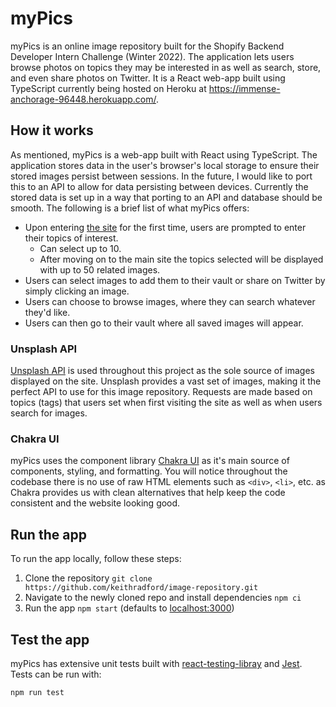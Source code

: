 # myPics

myPics is an online image repository built for the Shopify Backend Developer Intern Challenge (Winter 2022). The application lets users browse photos on topics they may be interested in as well as search, store, and even share photos on Twitter. It is a React web-app built using TypeScript currently being hosted on Heroku at https://immense-anchorage-96448.herokuapp.com/. 

## How it works

As mentioned, myPics is a web-app built with React using TypeScript. The application stores data in the user's browser's local storage to ensure their stored images persist between sessions. In the future, I would like to port this to an API to allow for data persisting between devices. Currently the stored data is set up in a way that porting to an API and database should be smooth. The following is a brief list of what myPics offers:

* Upon entering [the site](https://immense-anchorage-96448.herokuapp.com/) for the first time, users are prompted to enter their topics of interest. 
  * Can select up to 10.
  * After moving on to the main site the topics selected will be displayed with up to 50 related images. 
* Users can select images to add them to their vault or share on Twitter by simply clicking an image.  
* Users can choose to browse images, where they can search whatever they'd like. 
* Users can then go to their vault where all saved images will appear.

### Unsplash API
[Unsplash API](https://unsplash.com/developers) is used throughout this project as the sole source of images displayed on the site. Unsplash provides a vast set of images, making it the perfect API to use for this image repository. Requests are made based on topics (tags) that users set when first visiting the site as well as when users search for images.

### Chakra UI

myPics uses the component library [Chakra UI](https://chakra-ui.com/) as it's main source of components, styling, and formatting. You will notice throughout the codebase there is no use of raw HTML elements such as `<div>`, `<li>`, etc. as Chakra provides us with clean alternatives that help keep the code consistent and the website looking good.
  
## Run the app

To run the app locally, follow these steps:

  1. Clone the repository `git clone https://github.com/keithradford/image-repository.git`
  2. Navigate to the newly cloned repo and install dependencies `npm ci`
  3. Run the app `npm start` (defaults to [localhost:3000](http://localhost:3000/))

## Test the app
myPics has extensive unit tests built with [react-testing-libray](https://testing-library.com/docs/react-testing-library/intro/) and [Jest](https://jestjs.io/). Tests can be run with:
```bash
npm run test
```
